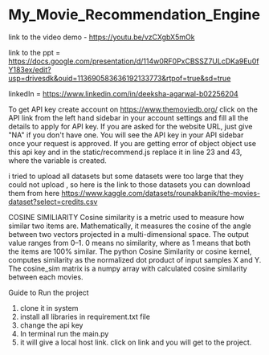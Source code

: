 # My_Movie_Recommendation_Engine

link to the video demo - https://youtu.be/vzCXgbX5mOk


link to the ppt = https://docs.google.com/presentation/d/114w0RF0PxCBSSZ7ULcDKa9Eu0fY183ex/edit?usp=drivesdk&ouid=113690583636192133773&rtpof=true&sd=true


linkedIn = https://www.linkedin.com/in/deeksha-agarwal-b02256204

To get API key
create account on  https://www.themoviedb.org/  click on the API link from the left hand sidebar in your account settings and fill all the details to apply for API key. If you are asked for the website URL, just give "NA" if you don't have one. You will see the API key in your API sidebar once your request is approved.
If you are getting error of object object use this api key and in the static/recommend.js replace it in line 23 and 43, where the variable is created.


i tried to upload all datasets but some datasets were too large that they could not upload ,
so here is the link to those datasets you can download them from here
https://www.kaggle.com/datasets/rounakbanik/the-movies-dataset?select=credits.csv


COSINE SIMILIARITY
Cosine similarity is a metric used to measure how similar two items are. Mathematically, it measures the cosine of the angle between two vectors projected in a multi-dimensional space. The output value ranges from 0–1.
0 means no similarity, where as 1 means that both the items are 100% similar.
The python Cosine Similarity or cosine kernel, computes similarity as the normalized dot product of input samples X and Y. 
The cosine_sim matrix is a numpy array with calculated cosine similarity between each movies.





Guide to Run the project
1. clone it in system
2. install all libraries in requirement.txt file
3. change the api key
4. In terminal run the main.py
5. it will give a local host link. click on link and you will get to the project.
